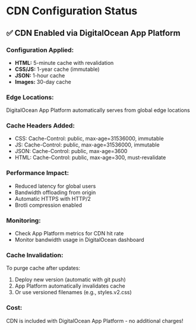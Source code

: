 # CDN Configuration Status

## ✅ CDN Enabled via DigitalOcean App Platform

### Configuration Applied:
- **HTML:** 5-minute cache with revalidation
- **CSS/JS:** 1-year cache (immutable)
- **JSON:** 1-hour cache
- **Images:** 30-day cache

### Edge Locations:
DigitalOcean App Platform automatically serves from global edge locations

### Cache Headers Added:
- CSS: Cache-Control: public, max-age=31536000, immutable
- JS: Cache-Control: public, max-age=31536000, immutable
- JSON: Cache-Control: public, max-age=3600
- HTML: Cache-Control: public, max-age=300, must-revalidate

### Performance Impact:
- Reduced latency for global users
- Bandwidth offloading from origin
- Automatic HTTPS with HTTP/2
- Brotli compression enabled

### Monitoring:
- Check App Platform metrics for CDN hit rate
- Monitor bandwidth usage in DigitalOcean dashboard

### Cache Invalidation:
To purge cache after updates:
1. Deploy new version (automatic with git push)
2. App Platform automatically invalidates cache
3. Or use versioned filenames (e.g., styles.v2.css)

### Cost:
CDN is included with DigitalOcean App Platform - no additional charges!
